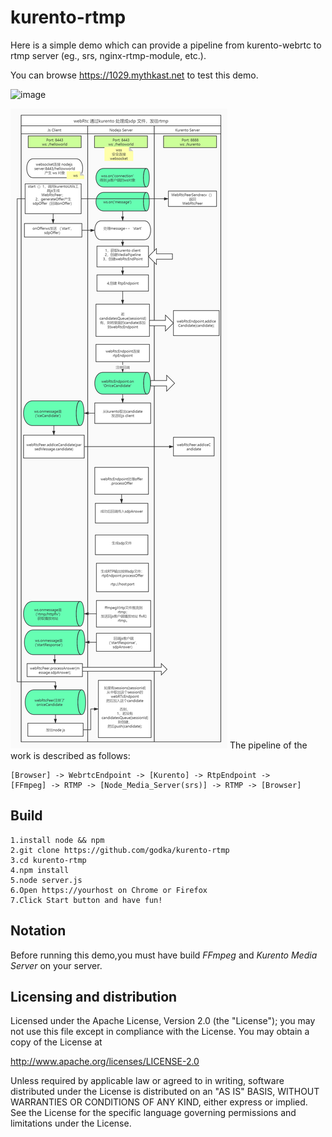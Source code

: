 # kurento-rtmp #

Here is a simple demo which can provide a pipeline from kurento-webrtc to rtmp server (eg., srs, nginx-rtmp-module, etc.).

You can browse https://1029.mythkast.net to test this demo.

![image](https://github.com/godka/kurento-rtmp/raw/master/img/rtp.png)

![image](https://github.com/bigben0123/kurento-rtmp/blob/master/webrtc.jpg)
The pipeline of the work is described as follows:

```
[Browser] -> WebrtcEndpoint -> [Kurento] -> RtpEndpoint -> 
[FFmpeg] -> RTMP -> [Node_Media_Server(srs)] -> RTMP -> [Browser]
```

## Build ##

```
1.install node && npm
2.git clone https://github.com/godka/kurento-rtmp
3.cd kurento-rtmp
4.npm install
5.node server.js
6.Open https://yourhost on Chrome or Firefox
7.Click Start button and have fun!
```

## Notation ##

Before running this demo,you must have build *FFmpeg* and *Kurento Media Server* on your server.

## Licensing and distribution ##

Licensed under the Apache License, Version 2.0 (the "License");
you may not use this file except in compliance with the License.
You may obtain a copy of the License at

  http://www.apache.org/licenses/LICENSE-2.0

Unless required by applicable law or agreed to in writing, software
distributed under the License is distributed on an "AS IS" BASIS,
WITHOUT WARRANTIES OR CONDITIONS OF ANY KIND, either express or implied.
See the License for the specific language governing permissions and
limitations under the License.
